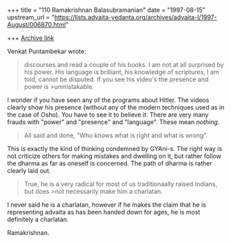 +++
title = "110 Ramakrishnan Balasubramanian"
date = "1997-08-15"
upstream_url = "https://lists.advaita-vedanta.org/archives/advaita-l/1997-August/006870.html"

+++
[Archive link](https://lists.advaita-vedanta.org/archives/advaita-l/1997-August/006870.html)

Venkat Puntambekar wrote:

>discourses and read a couple of his books. I am not at all surprised by his
>power. His language is brilliant, his knowledge of scriptures, I am told,
>cannot be disputed. If you see his video's the presence and power is >unmistakable.

I wonder if you have seen any of the programs about Hitler. The videos
clearly show his presence (without any of the modern techniques used as
in the case of Osho). You have to see it to believe it. There are very
many frauds with "power" and "presence" and "language". These mean
_nothing_.

>All said and done, "Who knows what is right and what is wrong".

This is exactly the kind of thinking condemned by GYAni-s. The right way
is not criticize others for making mistakes and dwelling on it, but
rather follow the dharma as far as oneself is concerned. The path of
dharma is rather clearly laid out.

>True, he is a very radical for most of us traditionaally raised Indians, but does >not
>necessarily make  him a charlatan.

I never said he is a charlatan, however if he makes the claim that he is
representing advaita as has been handed down for ages, he is most
definitely a charlatan.

Ramakrishnan.

